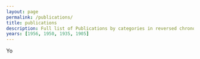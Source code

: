 ```yaml
---
layout: page
permalink: /publications/
title: publications
description: Full list of Publications by categories in reversed chronological order
years: [1956, 1950, 1935, 1905]
---
```


Yo
